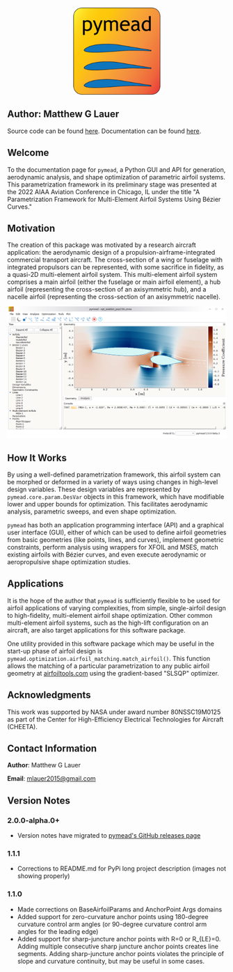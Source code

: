 <p align="center">
<img src="https://raw.githubusercontent.com/mlau154/pymead/dev/pymead/icons/pymead-logo.png" alt="pymead logo" width="200">
</p>

## Author: Matthew G Lauer

Source code can be found [here](https://github.com/mlau154/pymead). 
Documentation can be found [here](https://pymead.readthedocs.io/en/latest/).

## Welcome
To the documentation page for `pymead`, a Python GUI and API for generation, aerodynamic analysis, and shape 
optimization of parametric airfoil systems. This parametrization framework in its preliminary stage was presented at the 
2022 AIAA Aviation Conference in Chicago, IL under the title
"A Parametrization Framework for Multi-Element Airfoil Systems Using Bézier Curves."

## Motivation

The creation of this package was motivated by a research aircraft application: the aerodynamic design of a
propulsion-airframe-integrated commercial transport aircraft. The cross-section of a wing or fuselage with integrated
propulsors can be represented, with some sacrifice in fidelity, as a quasi-2D multi-element airfoil system. This
multi-element airfoil system comprises a main airfoil (either the fuselage or main airfoil element), a hub
airfoil (representing the cross-section of an axisymmetric hub), and a nacelle airfoil (representing the cross-section
of an axisymmetric nacelle).

<p align="center">
<img src="https://raw.githubusercontent.com/mlau154/pymead/dev/docs/source/images/pymead_main_screenshot_light.PNG" alt="pressure coefficient contours of an aeropropulsive system" width="700">
</p>

## How It Works

By using a well-defined parametrization framework, this airfoil system can be morphed or deformed in a variety of ways
using changes in high-level design variables. These design variables are represented by
`pymead.core.param.DesVar` objects in this framework, which have modifiable lower and upper bounds for optimization. 
This facilitates aerodynamic analysis, parametric sweeps, and even shape optimization.

`pymead` has both an application programming interface (API) and a graphical user interface (GUI), either of which
can be used to define airfoil geometries from basic geometries (like points, lines, and curves), implement
geometric constraints, perform analysis using wrappers for XFOIL and MSES, match existing airfoils with Bézier curves,
and even execute aerodynamic or aeropropulsive shape optimization studies.

## Applications

It is the hope of the author that `pymead` is sufficiently flexible to be used for airfoil applications of
varying complexities, from simple, single-airfoil design to high-fidelity, multi-element airfoil shape optimization.
Other common multi-element airfoil systems, such as the high-lift configuration on an aircraft, are also target
applications for this software package.

One utility provided in this software package which may be useful in the start-up phase of airfoil design is
`pymead.optimization.airfoil_matching.match_airfoil()`. This function allows the matching of a particular 
parametrization to any public airfoil geometry at [airfoiltools.com](http://airfoiltools.com/) using the gradient-based "SLSQP"
optimizer.

## Acknowledgments

This work was supported by NASA under award number 80NSSC19M0125 as part of the Center for High-Efficiency Electrical
Technologies for Aircraft (CHEETA).

## Contact Information

**Author**: Matthew G Lauer

**Email**: mlauer2015@gmail.com

## Version Notes

### 2.0.0-alpha.0+

- Version notes have migrated to [pymead's GitHub releases page](https://github.com/mlau154/pymead/releases)

### 1.1.1

- Corrections to README.md for PyPi long project description (images not showing properly)

### 1.1.0

- Made corrections on BaseAirfoilParams and AnchorPoint Args domains
- Added support for zero-curvature anchor points
using 180-degree curvature control arm angles (or 90-degree curvature control arm angles for the leading edge)
- Added support for sharp-juncture anchor points with R=0 or R_{LE}=0. Adding multiple consecutive sharp
juncture anchor points creates line segments. Adding sharp-juncture anchor points violates the principle of slope and
curvature continuity, but may be useful in some cases.
